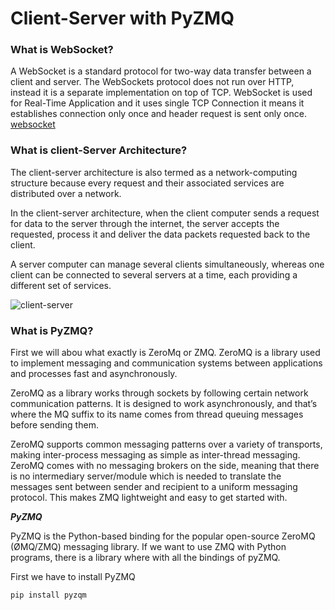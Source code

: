 # Client-Server with PyZMQ 

### What is WebSocket?

A WebSocket is a standard protocol for two-way data transfer between a client and server. 
The WebSockets protocol does not run over HTTP, instead it is a separate implementation on top of TCP.
WebSocket is used for Real-Time Application and it uses single TCP Connection it means it establishes connection only once and header request is sent only once.
[websocket]()

### What is client-Server Architecture?

The client-server architecture is also termed as a network-computing structure because every request and their associated services are distributed over a network.

In the client-server architecture, when the client computer sends a request for data to the server through the internet,
the server accepts the requested, process it and deliver the data packets requested back to the client.

A server computer can manage several clients simultaneously, whereas one client can be connected to several servers at a time, each providing a different set of services.
 
![client-server](https://miro.medium.com/max/982/1*DUPqrw8b9G01NPpZox9hng.jpeg) 

### What is PyZMQ?

First we will abou what exactly is ZeroMq or ZMQ.
ZeroMQ is a library used to implement messaging and communication systems between applications and processes fast and asynchronously.

ZeroMQ as a library works through sockets by following certain network communication patterns. It is designed to work asynchronously, 
and that’s where the MQ suffix to its name comes from thread queuing messages before sending them.

ZeroMQ supports common messaging patterns over a variety of transports, making inter-process messaging as simple as inter-thread messaging. 
ZeroMQ comes with no messaging brokers on the side, meaning that there is no intermediary server/module which is needed to translate the messages sent between
sender and recipient to a uniform messaging protocol. This makes ZMQ lightweight and easy to get started with.

***PyZMQ***

PyZMQ is the Python-based binding for the popular open-source ZeroMQ (ØMQ/ZMQ) messaging library. 
If we want to use ZMQ with Python programs, there is a library where with all the bindings of pyZMQ.  

First we have to install PyZMQ 

    pip install pyzqm



